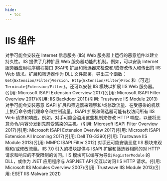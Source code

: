 ```yaml
---
hide:
  - toc
---
```


# IIS 组件

对手可能会安装在 Internet 信息服务 (IIS) Web 服务器上运行的恶意组件以建立持久性。IIS 提供了几种扩展 Web 服务器功能的机制。例如，可以安装 Internet 服务器应用程序编程接口 (ISAPI) 扩展和筛选器来检查和/或修改传入和传出的 IIS Web 请求。扩展和筛选器作为 DLL 文件部署，导出三个函数：<code>Get{Extension/Filter}Version</code>、<code>Http{Extension/Filter}Proc</code> 和（可选）<code>Terminate{Extension/Filter}</code>。还可以安装 IIS 模块以扩展 IIS Web 服务器。(引用: Microsoft ISAPI Extension Overview 2017)(引用: Microsoft ISAPI Filter Overview 2017)(引用: IIS Backdoor 2011)(引用: Trustwave IIS Module 2013)  对手可能会安装恶意 ISAPI 扩展和筛选器来观察和/或修改流量、在受感染的机器上执行命令或代理命令和控制流量。ISAPI 扩展和筛选器可能有权访问所有 IIS Web 请求和响应。例如，对手可能会滥用这些机制来修改 HTTP 响应，以便将恶意命令/内容分发到先前受感染的主机。(引用: Microsoft ISAPI Filter Overview 2017)(引用: Microsoft ISAPI Extension Overview 2017)(引用: Microsoft ISAPI Extension All Incoming 2017)(引用: Dell TG-3390)(引用: Trustwave IIS Module 2013)(引用: MMPC ISAPI Filter 2012)  对手还可能安装恶意 IIS 模块来观察和/或修改流量。IIS 7.0 引入的模块提供与 ISAPI 扩展和筛选器相同的对 HTTP 请求和响应的不受限制的访问。IIS 模块可以编写为导出 <code>RegisterModule</code> 的 DLL，或作为 .NET 应用程序与 ASP.NET API 交互以访问 IIS HTTP 请求。(引用: Microsoft IIS Modules Overview 2007)(引用: Trustwave IIS Module 2013)(引用: ESET IIS Malware 2021)
